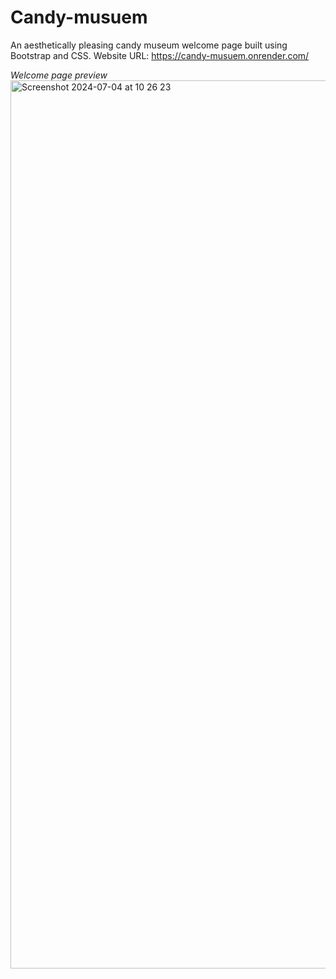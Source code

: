 # Candy-musuem
 An aesthetically pleasing candy museum welcome page built using Bootstrap and CSS.
 Website URL: https://candy-musuem.onrender.com/

<i>Welcome page preview</i>
<img width="1421" alt="Screenshot 2024-07-04 at 10 26 23" src="https://github.com/elenisal94/Candy-musuem/assets/57360206/3211afce-c426-43bf-98d0-18d13a316b4c">
